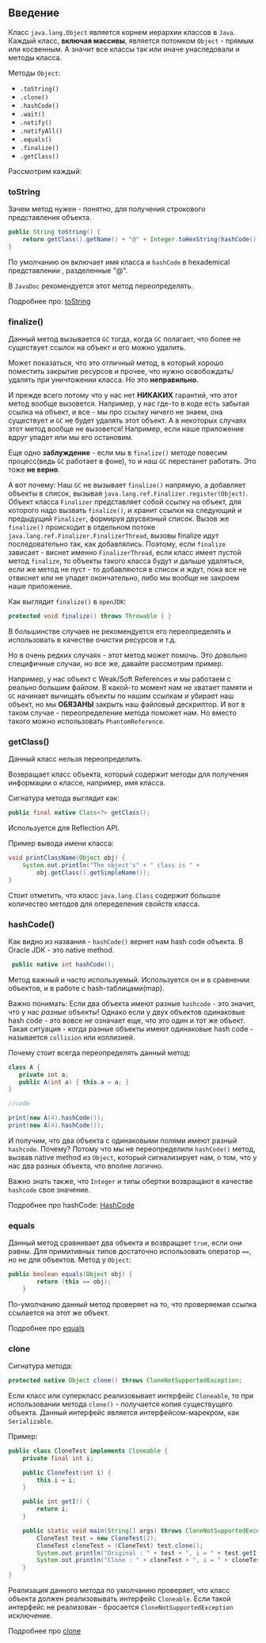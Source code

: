 ## Введение
Класс `java.lang.Object` является корнем иерархии классов в `Java`.
Каждый класс, **включая массивы**, является потомком `Object` - прямым или косвенным.
А значит все классы так или иначе унаследовали и методы класса.

Методы `Object`:
* `.toString()`
* `.clone()`
* `.hashCode()`
* `.wait()`
* `.notify()`
* `.notifyAll()`
* `.equals()`
* `.finalize()`
* `.getClass()`

Рассмотрим каждый:
### toString
Зачем метод нужен - понятно, для получения строкового представления объекта.
```java
public String toString() {
    return getClass().getName() + "@" + Integer.toHexString(hashCode());
}
```
По умолчанию он включает имя класса и `hashCode` в hexademical представлении , разделенные "@".

В `JavaDoc` рекомендуется этот метод переопределять.

Подробнее про: [toString](./ToString.md)

### finalize()
Данный метод вызывается `GC` тогда, когда `GC` полагает, что
более не существует ссылок на объект и его можно удалить.

Может показаться, что это отличный метод, в который хорошо поместить закрытие ресурсов и прочее, что нужно освобождать/удалять при уничтожении класса. Но это **неправильно**.

И прежде всего потому что у нас нет **НИКАКИХ** гарантий, что этот метод вообще вызовется. Например, у нас где-то в коде есть забытая ссылка на объект, и все - мы про ссылку ничего не знаем, она существует и `GC` не будет удалять этот объект. А в некоторых случаях этот метод вообще не вызовется! Например, если наше приложение вдруг упадет или мы его остановим.

Еще одно **заблуждение**  - если мы в `finalize()` методе повесим процесс(ведь `GC` работает в фоне), то и наш `GC` перестанет работать.
Это тоже **не верно**.

А вот почему:
Наш `GC` не вызывает `finalize()` напрямую, а добавляет объекты в список, вызывая `java.lang.ref.Finalizer.register(Object)`. Объект класса `Finalizer` представляет собой ссылку на объект, для которого надо вызвать `finalize()`, и хранит ссылки на следующий и предыдущий `Finalizer`, формируя двусвязный список.
Вызов же `finalize()` происходит в отдельном потоке `java.lang.ref.Finalizer.FinalizerThread`, вызовы finalize идут последовательно так, как добавлялись. Поэтому, если `finalize` зависает - виснет именно `FinalizerThread`, если класс имеет пустой метод `finalize`, то объекты такого класса будут и дальше удаляться, если же метод не пуст - то добавляются в список и ждут, пока все не отвиснет или не упадет окончательно, либо мы вообще не закроем наше приложение.

Как выглядит `finalize()` в `openJDK`:
```java
protected void finalize() throws Throwable { }
```
В большинстве случаев не рекомендуется его переопределять и использовать в качестве очистки ресурсов и т.д.

Но в очень редких случаях - этот метод может помочь. Это довольно специфичные случаи, но все же, давайте рассмотрим пример.

Например, у нас объект с Weak/Soft References и мы работаем с реально большим файлом. В какой-то момент нам не хватает памяти и `GC` начинает вычищать объекты по нашим ссылкам и убирает наш объект, но мы **ОБЯЗАНЫ** закрыть наш файловый дескриптор. И вот в таком случае - переопределение метода поможет нам.
Но вместо такого можно использовать `PhantomReference`.

### getClass()
Данный класс нельзя переопределить.

Возвращает класс объекта, который содержит методы для получения информации о классе, например, имя класса.

Сигнатура метода выглядит как:
```java
public final native Class<?> getClass();
```

Используется для Reflection API.

Пример вывода имени класса:
```java
void printClassName(Object obj) {
    System.out.println("The object's" + " class is " +
        obj.getClass().getSimpleName());
}
```

Стоит отметить, что класс `java.lang.Class` содержит большое количество методов
для опеределения свойств класса.

### hashCode()
Как видно из названия - `hashCode()` вернет нам hash code объекта.
В Oracle JDK - это native method.

```java
 public native int hashCode();
```

Метод важный и часто используемый. Используется он и в сравнении объектов, и в работе с hash-таблицами(map).

Важно понимать:
Если два объекта имеют разные `hashcode` - это значит, что у нас *разные* объекты!
Однако если у двух объектов одинаковые hash code - это вовсе *не* означает еще, что это один и тот же объект.
Такая ситуация - когда разные объекты имеют одинаковые hash code - называется `collision` или коллизией.

Почему стоит всегда переопределять данный метод:
```java
class A {
   private int a;
   public A(int a) { this.a = a; }
}

//code

print(new A(4).hashCode());
print(new A(4).hashCode());
```

И получим, что два объекта с одинаковыми полями имеют разный `hashcode`. Почему? Потому что мы не переопределили  `hashCode()` метод, вызвав  native method из `Object`, который сигнализирует нам, о том, что у нас два разных объекта, что вполне логично.

Важно знать также, что `Integer` и типы обертки возвращают в качестве `hashcode` свое значение.

Подробнее про hashCode: [HashCode](./Hashcode.md)

### equals
Данный метод сравнивает два объекта и возвращает `true`, если они равны. Для примитивных типов достаточно использовать
 оператор `==`, но не для объектов.
Метод у `Object`:
```java
public boolean equals(Object obj) {
        return (this == obj);
    }
```

По-умолчанию данный метод проверяет на то, что проверяемая ссылка ссылается на этот же объект.

Подробнее про [equals](./Equals.md)

### clone
Сигнатура метода:
```java
protected native Object clone() throws CloneNotSupportedException;
```

Если класс или суперкласс реализовывает интерфейс `Cloneable`, то при использовании метода `clone()` -
получается копия существущего объекта. Данный интерфейс является интерфейсом-марекром, как `Serializable`.

Пример:
```java
public class CloneTest implements Cloneable {
    private final int i;

    public CloneTest(int i) {
        this.i = i;
    }

    public int getI() {
        return i;
    }

    public static void main(String[] args) throws CloneNotSupportedException {
        CloneTest test = new CloneTest(2);
        CloneTest cloneTest = (CloneTest) test.clone();
        System.out.println("Original : " + test + ", i = " + test.getI());
        System.out.println("Clone : " + cloneTest + ", i = " + cloneTest.getI());
    }
}
```
Реализация данного метода по умолчанию проверяет, что класс объекта должен реализовывать интерфейс `Cloneable`.
Если такой интерфейс не реализован - бросается `CloneNotSupportedException` исключение.

Подробнее про [clone](./Clone.md)
